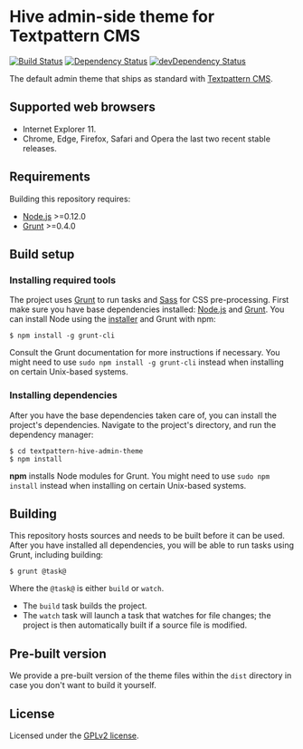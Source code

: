 # Hive admin-side theme for Textpattern CMS

[![Build Status](https://travis-ci.org/philwareham/textpattern-hive-admin-theme.svg?branch=master)](https://travis-ci.org/philwareham/textpattern-hive-admin-theme)
[![Dependency Status](https://david-dm.org/philwareham/textpattern-hive-admin-theme/status.svg)](https://david-dm.org/philwareham/textpattern-hive-admin-theme#info=dependencies)
[![devDependency Status](https://david-dm.org/philwareham/textpattern-hive-admin-theme/dev-status.svg)](https://david-dm.org/philwareham/textpattern-hive-admin-theme#info=devDependencies)

The default admin theme that ships as standard with [Textpattern CMS](http://textpattern.com).

## Supported web browsers

* Internet Explorer 11.
* Chrome, Edge, Firefox, Safari and Opera the last two recent stable releases.

## Requirements

Building this repository requires:

* [Node.js](http://nodejs.org/) >=0.12.0
* [Grunt](http://gruntjs.com/) >=0.4.0

## Build setup

### Installing required tools

The project uses [Grunt](http://gruntjs.com/) to run tasks and [Sass](http://sass-lang.com/) for CSS pre-processing. First make sure you have base dependencies installed: [Node.js](http://nodejs.org/) and [Grunt](http://gruntjs.com/). You can install Node using the [installer](https://nodejs.org) and Grunt with npm:

```ShellSession
$ npm install -g grunt-cli
```

Consult the Grunt documentation for more instructions if necessary. You might need to use `sudo npm install -g grunt-cli` instead when installing on certain Unix-based systems.

### Installing dependencies

After you have the base dependencies taken care of, you can install the project's dependencies. Navigate to the project's directory, and run the dependency manager:

```ShellSession
$ cd textpattern-hive-admin-theme
$ npm install
```

**npm** installs Node modules for Grunt. You might need to use `sudo npm install` instead when installing on certain Unix-based systems.

## Building

This repository hosts sources and needs to be built before it can be used. After you have installed all dependencies, you will be able to run tasks using Grunt, including building:

```ShellSession
$ grunt @task@
```

Where the `@task@` is either `build` or `watch`.

* The `build` task builds the project.
* The `watch` task will launch a task that watches for file changes; the project is then automatically built if a source file is modified.

## Pre-built version

We provide a pre-built version of the theme files within the `dist` directory in case you don't want to build it yourself.

## License

Licensed under the [GPLv2 license](https://github.com/philwareham/textpattern-hive-admin-theme/blob/master/LICENSE).
